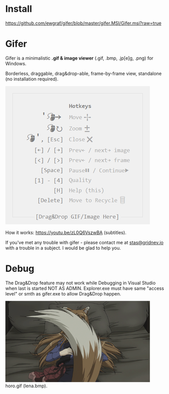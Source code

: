 # Install
https://github.com/ewgraf/gifer/blob/master/gifer.MSI/Gifer.msi?raw=true

# Gifer
Gifer is a minimalistic **.gif & image viewer** (.gif, .bmp, .jp[e]g, .png) for Windows.

Borderless, draggable, drag&drop-able, frame-by-frame view, standalone (no installation required).

<img src="https://github.com/ewgraf/gifer/blob/master/help.png?raw=true" class="box-shadow-extra-large">

How it works: https://youtu.be/zL0Q6VszwBA (subtitles).

If you've met any trouble with gifer - please contact me at stas@gridnev.io with a trouble in a subject. I would be glad to help you.

# Debug
The Drag&Drop feature may not work while Debugging in Visual Studio when last is started NOT AS ADMIN. Explorer.exe must have same "access level" or smth as gifer.exe to allow Drag&Drop happen.

<img src="https://github.com/ewgraf/gifer/blob/master/horo.gif?raw=true" width="450px">
horo.gif (lena.bmp).
